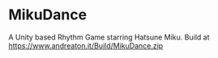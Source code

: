 # MikuDance
A Unity based Rhythm Game starring Hatsune Miku.
Build at https://www.andreaton.it/Build/MikuDance.zip
